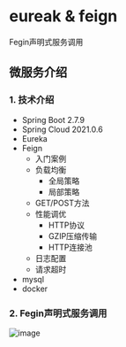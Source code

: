 # eureak & feign
Fegin声明式服务调用

## 微服务介绍

### 1. 技术介绍

- Spring Boot 2.7.9
- Spring Cloud 2021.0.6
- Eureka
- Feign
  - 入门案例
  - 负载均衡
    - 全局策略
    - 局部策略
  - GET/POST方法
  - 性能调优
    - HTTP协议
    - GZIP压缩传输
    - HTTP连接池
  - 日志配置
  - 请求超时
- mysql
- docker

### 2. Fegin声明式服务调用
![image](https://user-images.githubusercontent.com/49580847/221726059-4361fd73-358b-4d5e-a721-fb05920cfeb8.png)

